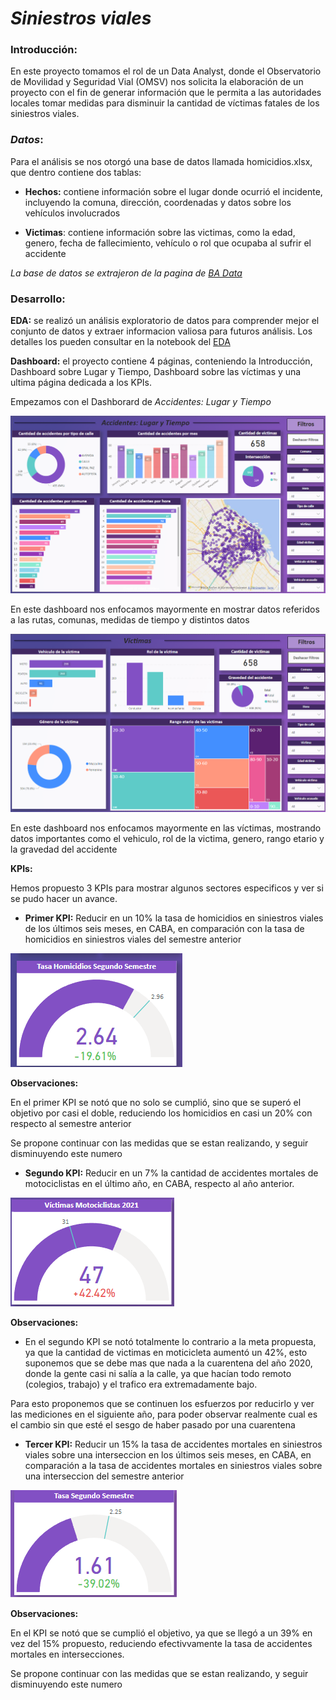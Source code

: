 # *Siniestros viales*

### **Introducción**:

En este proyecto tomamos el rol de un Data Analyst, donde el Observatorio de Movilidad y Seguridad Vial (OMSV) nos solicita la elaboración de un proyecto con el fin de generar información que le permita a las autoridades locales tomar medidas para disminuir la cantidad de víctimas fatales de los siniestros viales.

### *Datos*:
Para el análisis se nos otorgó una base de datos llamada homicidios.xlsx, que dentro contiene dos tablas:
* **Hechos:** contiene información sobre el lugar donde ocurrió el incidente, incluyendo la comuna, dirección, coordenadas y datos sobre los vehículos involucrados

* **Victimas**: contiene información sobre las victimas, como la edad, genero, fecha de fallecimiento, vehículo o rol que ocupaba al sufrir el accidente

*La base de datos se extrajeron de la pagina de [BA Data](https://data.buenosaires.gob.ar/dataset/)*

### Desarrollo:

**EDA:** se realizó un análisis exploratorio de datos para comprender mejor el conjunto de datos y extraer informacion valiosa para futuros análisis. Los detalles los pueden consultar en la notebook del [EDA](content/notebooks/EDA.ipynb)

**Dashboard:** el proyecto contiene 4 páginas, conteniendo la Introducción, Dashboard sobre Lugar y Tiempo, Dashboard sobre las víctimas y una ultima página dedicada a los KPIs.

Empezamos con el Dashborard de *Accidentes: Lugar y Tiempo*

![alt text](<content/images/Dashboard 1.png>)

En este dashboard nos enfocamos mayormente en mostrar datos referidos a las rutas, comunas, medidas de tiempo y distintos datos

![alt text](<content/images/Dashboard 2 Victimas.PNG>)

En este dashboard nos enfocamos mayormente en las víctimas, mostrando datos importantes como el vehiculo, rol de la victima, genero, rango etario y la gravedad del accidente



**KPIs:**

Hemos propuesto 3 KPIs para mostrar algunos sectores especificos y ver si se pudo hacer un avance.


* **Primer KPI:** Reducir en un 10% la tasa de homicidios en siniestros viales de los últimos seis meses, en CABA, en comparación con la tasa de homicidios en siniestros viales del semestre anterior

![alt text](content/images/kpi1.PNG)

**Observaciones:**

En el primer KPI se notó que no solo se cumplió, sino que se superó el objetivo por casi el doble, reduciendo los homicidios en casi un 20% con respecto al semestre anterior

Se propone continuar con las medidas que se estan realizando, y seguir disminuyendo este numero

* **Segundo KPI:** Reducir en un 7% la cantidad de accidentes mortales de motociclistas en el último año, en CABA, respecto al año anterior.

![alt text](<content/images/KPI 2.PNG>)

**Observaciones:**

* En el segundo KPI se notó totalmente lo contrario a la meta propuesta, ya que la cantidad de victimas en moticicleta aumentó un 42%, esto suponemos que se debe mas que nada a la cuarentena del año 2020, donde la gente casi ni salía a la calle, ya que hacían todo remoto (colegios, trabajo) y el trafico era extremadamente bajo.

Para esto proponemos que se continuen los esfuerzos por reducirlo y ver las mediciones en el siguiente año, para poder observar realmente cual es el cambio sin que esté el sesgo de haber pasado por una cuarentena

* **Tercer KPI:** Reducir un 15% la tasa de accidentes mortales en siniestros viales sobre una interseccion en los últimos seis meses, en CABA, en comparación a la tasa de accidentes mortales en siniestros viales sobre una interseccion del semestre anterior

![alt text](<content/images/KPI 3.PNG>)

**Observaciones:**

En el KPI se notó que se cumplió el objetivo, ya que se llegó a un 39% en vez del 15% propuesto, reduciendo efectivvamente la tasa de accidentes mortales en intersecciones.

Se propone continuar con las medidas que se estan realizando, y seguir disminuyendo este numero


